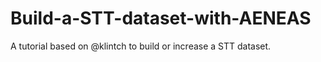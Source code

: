 # Build-a-STT-dataset-with-AENEAS
A tutorial based on @klintch to build or increase a STT dataset. 

